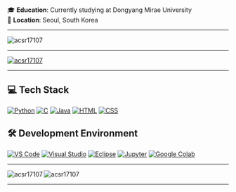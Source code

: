 🎓 **Education**: Currently studying at Dongyang Mirae University  
📍 **Location**: Seoul, South Korea

---

<p align="left"> <img src="https://komarev.com/ghpvc/?username=acsr17107&label=Profile%20views&color=0e75b6&style=flat" alt="acsr17107" /> </p>

---

<p align="left"> <a href="https://github.com/ryo-ma/github-profile-trophy"><img src="https://github-profile-trophy.vercel.app/?username=acsr17107&column=4&margin-w=15&margin-h=15" alt="acsr17107" /></a> </p>

---

## 💻 Tech Stack

[![Python](https://img.shields.io/badge/Python-3776AB?style=for-the-badge&logo=python&logoColor=white&color=ffb86c&labelColor=282a36&border-radius=20)](https://www.python.org/) 
[![C](https://img.shields.io/badge/C-A8B400?style=for-the-badge&logo=c&logoColor=white&color=ffb86c&labelColor=282a36&border-radius=20)](https://en.wikipedia.org/wiki/C_(programming_language)) 
[![Java](https://img.shields.io/badge/Java-007396?style=for-the-badge&logo=java&logoColor=white&color=ffb86c&labelColor=282a36&border-radius=20)](https://www.java.com/) 
[![HTML](https://img.shields.io/badge/HTML-E34F26?style=for-the-badge&logo=html5&logoColor=white&color=ffb86c&labelColor=282a36&border-radius=20)](https://developer.mozilla.org/en-US/docs/Web/HTML) 
[![CSS](https://img.shields.io/badge/CSS-1572B6?style=for-the-badge&logo=css3&logoColor=white&color=ffb86c&labelColor=282a36&border-radius=20)](https://developer.mozilla.org/en-US/docs/Web/CSS)



## 🛠️ Development Environment

[![VS Code](https://img.shields.io/badge/VS%20Code-007ACC?style=for-the-badge&logo=visual-studio-code&logoColor=white&color=ffb86c&labelColor=282a36&border-radius=20)](https://code.visualstudio.com/) 
[![Visual Studio](https://img.shields.io/badge/Visual%20Studio-5C2D91?style=for-the-badge&logo=visual-studio&logoColor=white&color=ffb86c&labelColor=282a36&border-radius=20)](https://visualstudio.microsoft.com/) 
[![Eclipse](https://img.shields.io/badge/Eclipse-2C2255?style=for-the-badge&logo=eclipse&logoColor=white&color=ffb86c&labelColor=282a36&border-radius=20)](https://www.eclipse.org/) 
[![Jupyter](https://img.shields.io/badge/Jupyter-F37626?style=for-the-badge&logo=jupyter&logoColor=white&color=ffb86c&labelColor=282a36&border-radius=20)](https://jupyter.org/) 
[![Google Colab](https://img.shields.io/badge/Google%20Colab-F9AB00?style=for-the-badge&logo=googlecolab&logoColor=white&color=ffb86c&labelColor=282a36&border-radius=20)](https://colab.research.google.com/)

---

<p><img align="left" src="https://github-readme-stats.vercel.app/api/top-langs?username=acsr17107&show_icons=true&locale=en&layout=compact" alt="acsr17107" /></p>

<p><img align="center" src="https://github-readme-streak-stats.herokuapp.com/?user=acsr17107&" alt="acsr17107" /></p>

---
